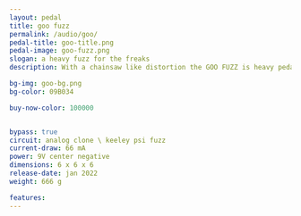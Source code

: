 ```yaml
---
layout: pedal
title: goo fuzz
permalink: /audio/goo/
pedal-title: goo-title.png
pedal-image: goo-fuzz.png
slogan: a heavy fuzz for the freaks
description: With a chainsaw like distortion the GOO FUZZ is heavy pedal for heavy rockers. Featuring punk art by goo designs.

bg-img: goo-bg.png
bg-color: 09B034

buy-now-color: 100000


bypass: true
circuit: analog clone \ keeley psi fuzz
current-draw: 66 mA
power: 9V center negative
dimensions: 6 x 6 x 6
release-date: jan 2022
weight: 666 g

features:
---
```

